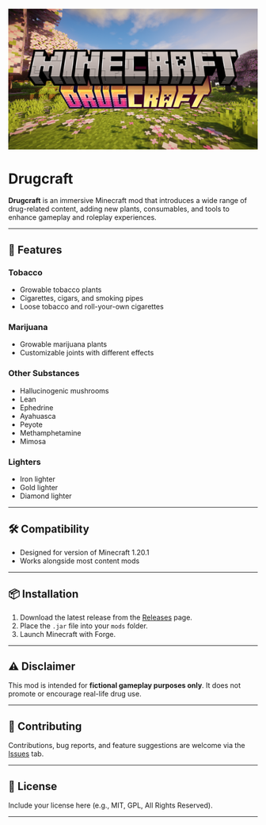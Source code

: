 ![Drugcraft Banner](images/banner.png)

# Drugcraft

**Drugcraft** is an immersive Minecraft mod that introduces a wide range of drug-related content, adding new plants, consumables, and tools to enhance gameplay and roleplay experiences.  

---

## 🌱 Features

### Tobacco  
- Growable tobacco plants  
- Cigarettes, cigars, and smoking pipes  
- Loose tobacco and roll-your-own cigarettes  

### Marijuana  
- Growable marijuana plants  
- Customizable joints with different effects  

### Other Substances  
- Hallucinogenic mushrooms  
- Lean  
- Ephedrine  
- Ayahuasca  
- Peyote  
- Methamphetamine  
- Mimosa  

### Lighters  
- Iron lighter  
- Gold lighter  
- Diamond lighter  

---

## 🛠 Compatibility  
- Designed for version of Minecraft 1.20.1 
- Works alongside most content mods  

---

## 📦 Installation  
1. Download the latest release from the [Releases](../../releases) page.  
2. Place the `.jar` file into your `mods` folder.  
3. Launch Minecraft with Forge.

---

## ⚠ Disclaimer  
This mod is intended for **fictional gameplay purposes only**. It does not promote or encourage real-life drug use.  

---

## 🤝 Contributing  
Contributions, bug reports, and feature suggestions are welcome via the [Issues](../../issues) tab.  

---

## 📜 License  
Include your license here (e.g., MIT, GPL, All Rights Reserved).  

---
